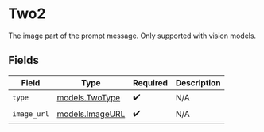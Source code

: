 # Two2

The image part of the prompt message. Only supported with vision models.


## Fields

| Field                                    | Type                                     | Required                                 | Description                              |
| ---------------------------------------- | ---------------------------------------- | ---------------------------------------- | ---------------------------------------- |
| `type`                                   | [models.TwoType](../models/twotype.md)   | :heavy_check_mark:                       | N/A                                      |
| `image_url`                              | [models.ImageURL](../models/imageurl.md) | :heavy_check_mark:                       | N/A                                      |